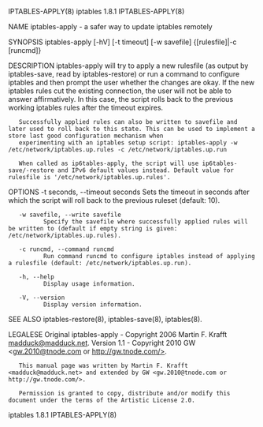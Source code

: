 IPTABLES-APPLY(8)                                                                     iptables 1.8.1                                                                    IPTABLES-APPLY(8)

NAME
       iptables-apply - a safer way to update iptables remotely

SYNOPSIS
       iptables-apply [-hV] [-t timeout] [-w savefile] {[rulesfile]|-c [runcmd]}

DESCRIPTION
       iptables-apply  will  try  to apply a new rulesfile (as output by iptables-save, read by iptables-restore) or run a command to configure iptables and then prompt the user whether
       the changes are okay. If the new iptables rules cut the existing connection, the user will not be able to answer affirmatively. In  this  case,  the  script  rolls  back  to  the
       previous working iptables rules after the timeout expires.

       Successfully applied rules can also be written to savefile and later used to roll back to this state. This can be used to implement a store last good configuration mechanism when
       experimenting with an iptables setup script: iptables-apply -w /etc/network/iptables.up.rules -c /etc/network/iptables.up.run

       When called as ip6tables-apply, the script will use ip6tables-save/-restore and IPv6 default values instead. Default value for rulesfile is '/etc/network/iptables.up.rules'.

OPTIONS
       -t seconds, --timeout seconds
              Sets the timeout in seconds after which the script will roll back to the previous ruleset (default: 10).

       -w savefile, --write savefile
              Specify the savefile where successfully applied rules will be written to (default if empty string is given: /etc/network/iptables.up.rules).

       -c runcmd, --command runcmd
              Run command runcmd to configure iptables instead of applying a rulesfile (default: /etc/network/iptables.up.run).

       -h, --help
              Display usage information.

       -V, --version
              Display version information.

SEE ALSO
       iptables-restore(8), iptables-save(8), iptables(8).

LEGALESE
       Original iptables-apply - Copyright 2006 Martin F. Krafft <madduck@madduck.net>.  Version 1.1 - Copyright 2010 GW <gw.2010@tnode.com or http://gw.tnode.com/>.

       This manual page was written by Martin F. Krafft <madduck@madduck.net> and extended by GW <gw.2010@tnode.com or http://gw.tnode.com/>.

       Permission is granted to copy, distribute and/or modify this document under the terms of the Artistic License 2.0.

iptables 1.8.1                                                                                                                                                          IPTABLES-APPLY(8)
